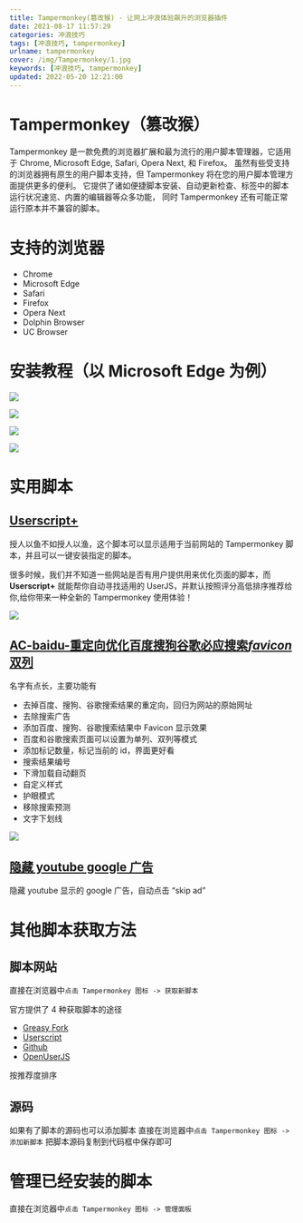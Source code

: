```yaml
---
title: Tampermonkey(篡改猴) - 让网上冲浪体验飙升的浏览器插件
date: 2021-08-17 11:57:29
categories: 冲浪技巧
tags: [冲浪技巧, tampermonkey]
urlname: tampermonkey
cover: /img/Tampermonkey/1.jpg
keywords: [冲浪技巧, tampermonkey]
updated: 2022-05-20 12:21:00
---
```


# Tampermonkey（篡改猴）

Tampermonkey 是一款免费的浏览器扩展和最为流行的用户脚本管理器，它适用于 Chrome, Microsoft Edge, Safari, Opera Next, 和 Firefox。
虽然有些受支持的浏览器拥有原生的用户脚本支持，但 Tampermonkey 将在您的用户脚本管理方面提供更多的便利。 它提供了诸如便捷脚本安装、自动更新检查、标签中的脚本运行状况速览、内置的编辑器等众多功能， 同时 Tampermonkey 还有可能正常运行原本并不兼容的脚本。

# 支持的浏览器

- Chrome
- Microsoft Edge
- Safari
- Firefox
- Opera Next
- Dolphin Browser
- UC Browser

# 安装教程（以 Microsoft Edge 为例）

![](/img/Tampermonkey/2.jpg)

![](/img/Tampermonkey/3.jpg)

![](/img/Tampermonkey/4.png)

![](/img/Tampermonkey/5.jpg)

# 实用脚本

## [Userscript+](https://greasyfork.org/zh-CN/scripts/24508-userscript-show-site-all-userjs)

授人以鱼不如授人以渔，这个脚本可以显示适用于当前网站的 Tampermonkey 脚本，并且可以一键安装指定的脚本。

很多时候，我们并不知道一些网站是否有用户提供用来优化页面的脚本，而 **Userscript+** 就能帮你自动寻找适用的 UserJS，并默认按照评分高低排序推荐给你,给你带来一种全新的 Tampermonkey 使用体验！

![](/img/Tampermonkey/6.jpg)

## [AC-baidu-重定向优化百度搜狗谷歌必应搜索*favicon*双列](https://greasyfork.org/zh-CN/scripts/14178-ac-baidu-%E9%87%8D%E5%AE%9A%E5%90%91%E4%BC%98%E5%8C%96%E7%99%BE%E5%BA%A6%E6%90%9C%E7%8B%97%E8%B0%B7%E6%AD%8C%E5%BF%85%E5%BA%94%E6%90%9C%E7%B4%A2-favicon-%E5%8F%8C%E5%88%97)

名字有点长，主要功能有

- 去掉百度、搜狗、谷歌搜索结果的重定向，回归为网站的原始网址
- 去除搜索广告
- 添加百度、搜狗、谷歌搜索结果中 Favicon 显示效果
- 百度和谷歌搜索页面可以设置为单列、双列等模式
- 添加标记数量，标记当前的 id，界面更好看
- 搜索结果编号
- 下滑加载自动翻页
- 自定义样式
- 护眼模式
- 移除搜索预测
- 文字下划线

![](/img/Tampermonkey/7.jpg)

## [隐藏 youtube google 广告](https://greasyfork.org/zh-CN/scripts/38182-hide-youtube-google-ad)

隐藏 youtube 显示的 google 广告，自动点击 “skip ad”

# 其他脚本获取方法

## 脚本网站

直接在浏览器中`点击 Tampermonkey 图标 -> 获取新脚本`

官方提供了 4 种获取脚本的途径

- [Greasy Fork](https://greasyfork.org/zh-CN)
- [Userscript](https://www.userscript.zone/)
- [Github](https://gist.g.nite07.org/search?l=JavaScript&o=desc&q="%3D%3DUserScript%3D%3D"&s=updated)
- [OpenUserJS](https://openuserjs.org/)

按推荐度排序

## 源码

如果有了脚本的源码也可以添加脚本
直接在浏览器中`点击 Tampermonkey 图标 -> 添加新脚本`
把脚本源码复制到代码框中保存即可

# 管理已经安装的脚本

直接在浏览器中`点击 Tampermonkey 图标 -> 管理面板`
